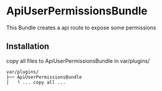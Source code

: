 # ApiUserPermissionsBundle

This Bundle creates a api route to expose some permissions

## Installation

copy all files to ApiUserPermissionsBundle in var/plugins/
```
var/plugins/
├── ApiUserPermissionsBundle
|   └ ... copy all ...

```
